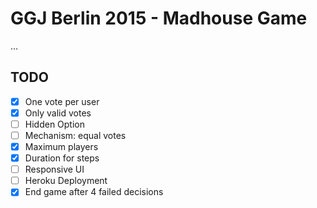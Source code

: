 # GGJ Berlin 2015 - Madhouse Game

...

## TODO

- [x] One vote per user
- [x] Only valid votes
- [ ] Hidden Option
- [ ] Mechanism: equal votes
- [x] Maximum players
- [x] Duration for steps
- [ ] Responsive UI
- [ ] Heroku Deployment
- [x] End game after 4 failed decisions
